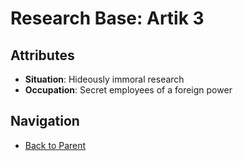 # Research Base: Artik 3

## Attributes
- **Situation**: Hideously immoral research
- **Occupation**: Secret employees of a foreign power


## Navigation
- [Back to Parent](../)
